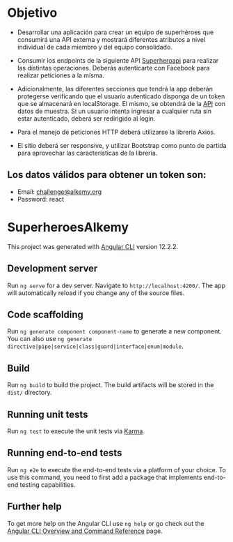 # Objetivo

* Desarrollar una aplicación para crear un equipo de superhéroes que consumirá una API externa y mostrará diferentes atributos a nivel individual de cada miembro y del equipo consolidado.

* Consumir los endpoints de la siguiente API [Superheroapi](https://superheroapi.com/) para realizar las distintas operaciones. Deberás autenticarte con Facebook para realizar peticiones a la misma.

* Adicionalmente, las diferentes secciones que tendrá la app deberán protegerse verificando que el usuario autenticado disponga de un token que se almacenará en localStorage. El mismo, se obtendrá de la [API](http://challenge-react.alkemy.org/) con datos de muestra. Si un usuario intenta ingresar a cualquier ruta sin estar autenticado, deberá ser redirigido al login.

* Para el manejo de peticiones HTTP deberá utilizarse la librería Axios.

* El sitio deberá ser responsive, y utilizar Bootstrap como punto de partida para aprovechar las características de la librería.

## Los datos válidos para obtener un token son:

* Email: challenge@alkemy.org
* Password: react

# SuperheroesAlkemy

This project was generated with [Angular CLI](https://github.com/angular/angular-cli) version 12.2.2.

## Development server

Run `ng serve` for a dev server. Navigate to `http://localhost:4200/`. The app will automatically reload if you change any of the source files.

## Code scaffolding

Run `ng generate component component-name` to generate a new component. You can also use `ng generate directive|pipe|service|class|guard|interface|enum|module`.

## Build

Run `ng build` to build the project. The build artifacts will be stored in the `dist/` directory.

## Running unit tests

Run `ng test` to execute the unit tests via [Karma](https://karma-runner.github.io).

## Running end-to-end tests

Run `ng e2e` to execute the end-to-end tests via a platform of your choice. To use this command, you need to first add a package that implements end-to-end testing capabilities.

## Further help

To get more help on the Angular CLI use `ng help` or go check out the [Angular CLI Overview and Command Reference](https://angular.io/cli) page.
